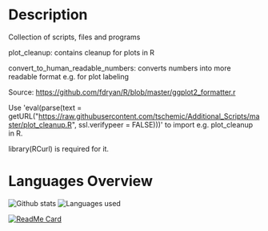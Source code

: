 # Description
Collection of scripts, files and programs

plot_cleanup: contains cleanup for plots in R

convert_to_human_readable_numbers: converts numbers into more readable format e.g. for plot labeling

Source: https://github.com/fdryan/R/blob/master/ggplot2_formatter.r

Use 'eval(parse(text = getURL("https://raw.githubusercontent.com/tschemic/Additional_Scripts/master/plot_cleanup.R", ssl.verifypeer = FALSE)))' to import e.g. plot_cleanup in R.

library(RCurl) is required for it.

# Languages Overview

![Github stats](https://github-readme-stats.vercel.app/api?username=tschemic&hide=issues,contribs&show_icons=true&theme=dark)
![Languages used](https://github-readme-stats.vercel.app/api/top-langs/?username=tschemic&theme=dark)

[![ReadMe Card](https://github-readme-stats.vercel.app/api/pin/?username=tschemic&repo=github-readme-stats&theme=dark)](https://github.com/tschemic/github-readme-stats)



